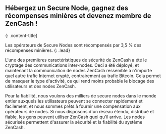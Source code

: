## Hébergez un Secure Node, gagnez des récompenses minières et devenez membre de ZenCash !
{: .content-title}

Les opérateurs de Secure Nodes sont récompensés par 3,5 % des récompenses minières.
{: .lead}

L'une des premières caractéristiques de sécurité de ZenCash a été le cryptage des communications inter-nodes. Ceci a été déployé, et maintenant la communication de nodes ZenCash ressemble à n'importe quel autre trafic Internet crypté, contrairement au trafic Bitcoin. Cela permet de masquer le type d'activité, ce qui rend moins probable le blocage des utilisateurs et des nodes ZenCash.

Pour la fiabilité, nous voulons des milliers de secure nodes dans le monde entier auxquels les utilisateurs peuvent se connecter rapidement et facilement, et nous sommes prêts à fournir une compensation aux opérateurs de nodes. Si nous disposons d'un réseau étendu, distribué et fiable, les gens peuvent utiliser ZenCash quoi qu'il arrive. Les nodes sécurisés permettent d'assurer la sécurité et la fiabilité du système ZenCash.
